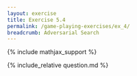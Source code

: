 ```yaml
---
layout: exercise
title: Exercise 5.4
permalink: /game-playing-exercises/ex_4/
breadcrumb: Adversarial Search
---
```


{% include mathjax_support %}

<div><i class="arrow-up loader" data-chapter="game-playing-exercises" data-exercise="ex_4" data-rating="0"></i></div>
{% include_relative question.md %}
